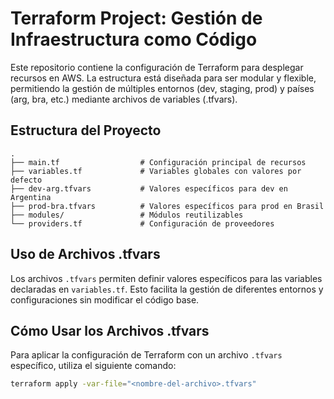 # Terraform Project: Gestión de Infraestructura como Código

Este repositorio contiene la configuración de Terraform para desplegar recursos en AWS. La estructura está diseñada para ser modular y flexible, permitiendo la gestión de múltiples entornos (dev, staging, prod) y países (arg, bra, etc.) mediante archivos de variables (.tfvars).

## Estructura del Proyecto

```
.
├── main.tf                  # Configuración principal de recursos
├── variables.tf             # Variables globales con valores por defecto
├── dev-arg.tfvars           # Valores específicos para dev en Argentina
├── prod-bra.tfvars          # Valores específicos para prod en Brasil
├── modules/                 # Módulos reutilizables
└── providers.tf             # Configuración de proveedores
```

## Uso de Archivos .tfvars

Los archivos `.tfvars` permiten definir valores específicos para las variables declaradas en `variables.tf`. Esto facilita la gestión de diferentes entornos y configuraciones sin modificar el código base.

## Cómo Usar los Archivos .tfvars

Para aplicar la configuración de Terraform con un archivo `.tfvars` específico, utiliza el siguiente comando:

```bash
terraform apply -var-file="<nombre-del-archivo>.tfvars"
```

